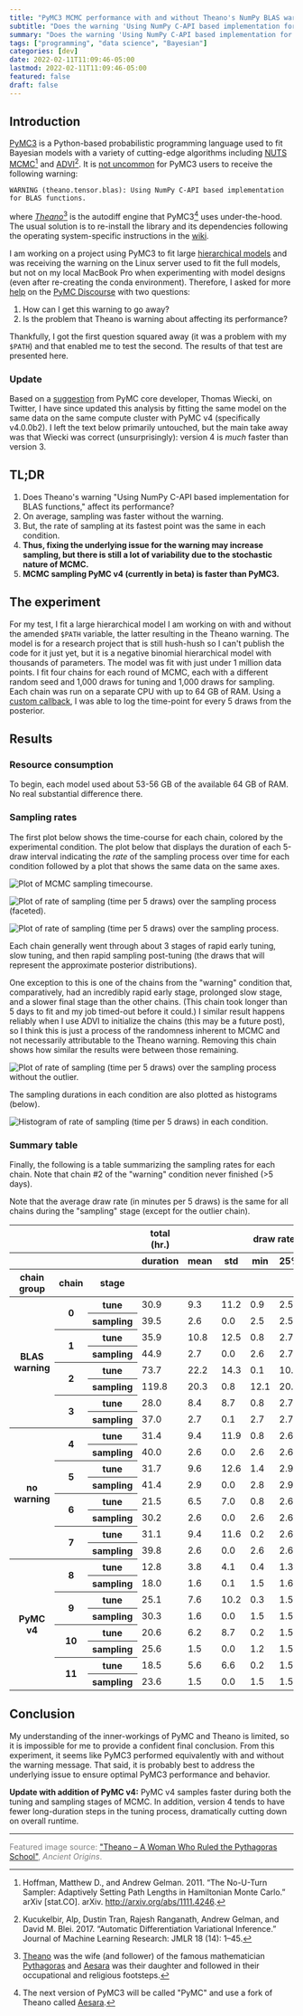 ```yaml
---
title: "PyMC3 MCMC performance with and without Theano's NumPy BLAS warning (updated with PyMC v4 comparison!)"
subtitle: "Does the warning 'Using NumPy C-API based implementation for BLAS functions' from Theano when using PyMC3 affect the performance of MCMC?"
summary: "Does the warning 'Using NumPy C-API based implementation for BLAS functions' from Theano when using PyMC3 affect the performance of MCMC?"
tags: ["programming", "data science", "Bayesian"]
categories: [dev]
date: 2022-02-11T11:09:46-05:00
lastmod: 2022-02-11T11:09:46-05:00
featured: false
draft: false
---
```


## Introduction

[PyMC3](https://docs.pymc.io/en/v3/) is a Python-based probabilistic programming language used to fit Bayesian models with a variety of cutting-edge algorithms including [NUTS MCMC](http://www.stat.columbia.edu/~gelman/research/published/nuts.pdf)[^1] and [ADVI](https://arxiv.org/abs/1603.00788)[^2].
It is [not uncommon](https://discourse.pymc.io/search?q=Using%20NumPy%20C-API%20based%20implementation%20for%20BLAS%20functions) for PyMC3 users to receive the following warning:

[^1]: Hoffman, Matthew D., and Andrew Gelman. 2011. “The No-U-Turn Sampler: Adaptively Setting Path Lengths in Hamiltonian Monte Carlo.” arXiv [stat.CO]. arXiv. <http://arxiv.org/abs/1111.4246>.
[^2]: Kucukelbir, Alp, Dustin Tran, Rajesh Ranganath, Andrew Gelman, and David M. Blei. 2017. “Automatic Differentiation Variational Inference.” Journal of Machine Learning Research: JMLR 18 (14): 1–45.

```text
WARNING (theano.tensor.blas): Using NumPy C-API based implementation
for BLAS functions.
```

where [*Theano*](https://github.com/Theano/Theano)[^3] is the autodiff engine that PyMC3[^4] uses under-the-hood.
The usual solution is to re-install the library and its dependencies following the operating system-specific instructions in the [wiki](https://github.com/pymc-devs/pymc/wiki).

[^3]: [Theano](https://en.wikipedia.org/wiki/Theano_(philosopher)) was the wife (and follower) of the famous mathematician [Pythagoras](https://en.wikipedia.org/wiki/Pythagoras) and [Aesara](https://en.wikipedia.org/wiki/Aesara) was their daughter and followed in their occupational and religious footsteps.
[^4]: The next version of PyMC3 will be called "PyMC" and use a fork of Theano called [Aesara](https://github.com/aesara-devs/aesara).

I am working on a project using PyMC3 to fit large [hierarchical models](https://docs.pymc.io/en/v3/pymc-examples/examples/case_studies/multilevel_modeling.html) and was receiving the warning on the Linux server used to fit the full models, but not on my local MacBook Pro when experimenting with model designs (even after re-creating the conda environment).
Therefore, I asked for more [help](https://discourse.pymc.io/t/numpy-c-api-based-implementation-for-blas-functions-is-it-a-problem/8690) on the [PyMC Discourse](https://discourse.pymc.io) with two questions:

1. How can I get this warning to go away?
2. Is the problem that Theano is warning about affecting its performance?

Thankfully, I got the first question squared away (it was a problem with my `$PATH`) and that enabled me to test the second.
The results of that test are presented here.

### Update

Based on a [suggestion](https://twitter.com/JoshDoesa/status/1493254823587852289?s=20&t=2FD5XFOOnYsrU0fMjD-5wA) from PyMC core developer, Thomas Wiecki, on Twitter, I have since updated this analysis by fitting the same model on the same data on the same compute cluster with PyMC v4 (specifically v4.0.0b2).
I left the text below primarily untouched, but the main take away was that Wiecki was correct (unsurprisingly): version 4 is *much* faster than version 3.

## TL;DR

1. Does Theano's warning "Using NumPy C-API based implementation for BLAS functions," affect its performance?
1. On average, sampling was faster without the warning.
1. But, the rate of sampling at its fastest point was the same in each condition.
1. **Thus, fixing the underlying issue for the warning may increase sampling, but there is still a lot of variability due to the stochastic nature of MCMC.**
1. **MCMC sampling PyMC v4 (currently in beta) is faster than PyMC3.**

## The experiment

For my test, I fit a large hierarchical model I am working on with and without the amended `$PATH` variable, the latter resulting in the Theano warning.
The model is for a research project that is still hush-hush so I can't publish the code for it just yet, but it is a negative binomial hierarchical model with thousands of parameters.
The model was fit with just under 1 million data points.
I fit four chains for each round of MCMC, each with a different random seed and 1,000 draws for tuning and 1,000 draws for sampling.
Each chain was run on a separate CPU with up to 64 GB of RAM.
Using a [custom callback](https://docs.pymc.io/en/v3/pymc-examples/examples/pymc3_howto/sampling_callback.html), I was able to log the time-point for every 5 draws from the posterior.

## Results

### Resource consumption

To begin, each model used about 53-56 GB of the available 64 GB of RAM.
No real substantial difference there.

### Sampling rates

The first plot below shows the time-course for each chain, colored by the experimental condition.
The plot below that displays the duration of each 5-draw interval indicating the *rate* of the sampling process over time for each condition followed by a plot that shows the same data on the same axes.

![Plot of MCMC sampling timecourse.](assets/time-vs-draw_faceted.png)

![Plot of rate of sampling (time per 5 draws) over the sampling process (faceted).](assets/draw-per-duration_faceted.png)

![Plot of rate of sampling (time per 5 draws) over the sampling process.](assets/draw-per-duration.png)

Each chain generally went through about 3 stages of rapid early tuning, slow tuning, and then rapid sampling post-tuning (the draws that will represent the approximate posterior distributions).

One exception to this is one of the chains from the "warning" condition that, comparatively, had an incredibly rapid early stage, prolonged slow stage, and a slower final stage than the other chains. (This chain took longer than 5 days to fit and my job timed-out before it could.)
I similar result happens reliably when I use ADVI to initialize the chains (this may be a future post), so I think this is just a process of the randomness inherent to MCMC and not necessarily attributable to the Theano warning.
Removing this chain shows how similar the results were between those remaining.

![Plot of rate of sampling (time per 5 draws) over the sampling process without the outlier.](assets/draw-per-duration_drop-outlier.png)

The sampling durations in each condition are also plotted as histograms (below).

![Histogram of rate of sampling (time per 5 draws) in each condition.](assets/sampling-rate-histogram-vstack.png)

### Summary table

Finally, the following is a table summarizing the sampling rates for each chain.
Note that chain #2 of the "warning" condition never finished (>5 days).

Note that the average draw rate (in minutes per 5 draws) is the same for all chains during the "sampling" stage (except for the outlier chain).

<style type="text/css">
</style>
<table id="T_8ad4f">
  <thead>
    <tr>
      <th class="blank" >&nbsp;</th>
      <th class="blank" >&nbsp;</th>
      <th class="blank level0" >&nbsp;</th>
      <th id="T_8ad4f_level0_col0" class="col_heading level0 col0" >total (hr.)</th>
      <th id="T_8ad4f_level0_col1" class="col_heading level0 col1" colspan="7">draw rate (min.)</th>
    </tr>
    <tr>
      <th class="blank" >&nbsp;</th>
      <th class="blank" >&nbsp;</th>
      <th class="blank level1" >&nbsp;</th>
      <th id="T_8ad4f_level1_col0" class="col_heading level1 col0" >duration</th>
      <th id="T_8ad4f_level1_col1" class="col_heading level1 col1" >mean</th>
      <th id="T_8ad4f_level1_col2" class="col_heading level1 col2" >std</th>
      <th id="T_8ad4f_level1_col3" class="col_heading level1 col3" >min</th>
      <th id="T_8ad4f_level1_col4" class="col_heading level1 col4" >25%</th>
      <th id="T_8ad4f_level1_col5" class="col_heading level1 col5" >50%</th>
      <th id="T_8ad4f_level1_col6" class="col_heading level1 col6" >75%</th>
      <th id="T_8ad4f_level1_col7" class="col_heading level1 col7" >max</th>
    </tr>
    <tr>
      <th class="index_name level0" >chain group</th>
      <th class="index_name level1" >chain</th>
      <th class="index_name level2" >stage</th>
      <th class="blank col0" >&nbsp;</th>
      <th class="blank col1" >&nbsp;</th>
      <th class="blank col2" >&nbsp;</th>
      <th class="blank col3" >&nbsp;</th>
      <th class="blank col4" >&nbsp;</th>
      <th class="blank col5" >&nbsp;</th>
      <th class="blank col6" >&nbsp;</th>
      <th class="blank col7" >&nbsp;</th>
    </tr>
  </thead>
  <tbody>
    <tr>
      <th id="T_8ad4f_level0_row0" class="row_heading level0 row0" rowspan="8">BLAS warning</th>
      <th id="T_8ad4f_level1_row0" class="row_heading level1 row0" rowspan="2">0</th>
      <th id="T_8ad4f_level2_row0" class="row_heading level2 row0" >tune</th>
      <td id="T_8ad4f_row0_col0" class="data row0 col0" >30.9</td>
      <td id="T_8ad4f_row0_col1" class="data row0 col1" >9.3</td>
      <td id="T_8ad4f_row0_col2" class="data row0 col2" >11.2</td>
      <td id="T_8ad4f_row0_col3" class="data row0 col3" >0.9</td>
      <td id="T_8ad4f_row0_col4" class="data row0 col4" >2.5</td>
      <td id="T_8ad4f_row0_col5" class="data row0 col5" >2.6</td>
      <td id="T_8ad4f_row0_col6" class="data row0 col6" >10.1</td>
      <td id="T_8ad4f_row0_col7" class="data row0 col7" >40.5</td>
    </tr>
    <tr>
      <th id="T_8ad4f_level2_row1" class="row_heading level2 row1" >sampling</th>
      <td id="T_8ad4f_row1_col0" class="data row1 col0" >39.5</td>
      <td id="T_8ad4f_row1_col1" class="data row1 col1" >2.6</td>
      <td id="T_8ad4f_row1_col2" class="data row1 col2" >0.0</td>
      <td id="T_8ad4f_row1_col3" class="data row1 col3" >2.5</td>
      <td id="T_8ad4f_row1_col4" class="data row1 col4" >2.5</td>
      <td id="T_8ad4f_row1_col5" class="data row1 col5" >2.6</td>
      <td id="T_8ad4f_row1_col6" class="data row1 col6" >2.6</td>
      <td id="T_8ad4f_row1_col7" class="data row1 col7" >2.6</td>
    </tr>
    <tr>
      <th id="T_8ad4f_level1_row2" class="row_heading level1 row2" rowspan="2">1</th>
      <th id="T_8ad4f_level2_row2" class="row_heading level2 row2" >tune</th>
      <td id="T_8ad4f_row2_col0" class="data row2 col0" >35.9</td>
      <td id="T_8ad4f_row2_col1" class="data row2 col1" >10.8</td>
      <td id="T_8ad4f_row2_col2" class="data row2 col2" >12.5</td>
      <td id="T_8ad4f_row2_col3" class="data row2 col3" >0.8</td>
      <td id="T_8ad4f_row2_col4" class="data row2 col4" >2.7</td>
      <td id="T_8ad4f_row2_col5" class="data row2 col5" >2.7</td>
      <td id="T_8ad4f_row2_col6" class="data row2 col6" >10.5</td>
      <td id="T_8ad4f_row2_col7" class="data row2 col7" >42.6</td>
    </tr>
    <tr>
      <th id="T_8ad4f_level2_row3" class="row_heading level2 row3" >sampling</th>
      <td id="T_8ad4f_row3_col0" class="data row3 col0" >44.9</td>
      <td id="T_8ad4f_row3_col1" class="data row3 col1" >2.7</td>
      <td id="T_8ad4f_row3_col2" class="data row3 col2" >0.0</td>
      <td id="T_8ad4f_row3_col3" class="data row3 col3" >2.6</td>
      <td id="T_8ad4f_row3_col4" class="data row3 col4" >2.7</td>
      <td id="T_8ad4f_row3_col5" class="data row3 col5" >2.7</td>
      <td id="T_8ad4f_row3_col6" class="data row3 col6" >2.7</td>
      <td id="T_8ad4f_row3_col7" class="data row3 col7" >2.8</td>
    </tr>
    <tr>
      <th id="T_8ad4f_level1_row4" class="row_heading level1 row4" rowspan="2">2</th>
      <th id="T_8ad4f_level2_row4" class="row_heading level2 row4" >tune</th>
      <td id="T_8ad4f_row4_col0" class="data row4 col0" >73.7</td>
      <td id="T_8ad4f_row4_col1" class="data row4 col1" >22.2</td>
      <td id="T_8ad4f_row4_col2" class="data row4 col2" >14.3</td>
      <td id="T_8ad4f_row4_col3" class="data row4 col3" >0.1</td>
      <td id="T_8ad4f_row4_col4" class="data row4 col4" >10.0</td>
      <td id="T_8ad4f_row4_col5" class="data row4 col5" >20.2</td>
      <td id="T_8ad4f_row4_col6" class="data row4 col6" >39.2</td>
      <td id="T_8ad4f_row4_col7" class="data row4 col7" >40.5</td>
    </tr>
    <tr>
      <th id="T_8ad4f_level2_row5" class="row_heading level2 row5" >sampling</th>
      <td id="T_8ad4f_row5_col0" class="data row5 col0" >119.8</td>
      <td id="T_8ad4f_row5_col1" class="data row5 col1" >20.3</td>
      <td id="T_8ad4f_row5_col2" class="data row5 col2" >0.8</td>
      <td id="T_8ad4f_row5_col3" class="data row5 col3" >12.1</td>
      <td id="T_8ad4f_row5_col4" class="data row5 col4" >20.2</td>
      <td id="T_8ad4f_row5_col5" class="data row5 col5" >20.2</td>
      <td id="T_8ad4f_row5_col6" class="data row5 col6" >20.6</td>
      <td id="T_8ad4f_row5_col7" class="data row5 col7" >21.0</td>
    </tr>
    <tr>
      <th id="T_8ad4f_level1_row6" class="row_heading level1 row6" rowspan="2">3</th>
      <th id="T_8ad4f_level2_row6" class="row_heading level2 row6" >tune</th>
      <td id="T_8ad4f_row6_col0" class="data row6 col0" >28.0</td>
      <td id="T_8ad4f_row6_col1" class="data row6 col1" >8.4</td>
      <td id="T_8ad4f_row6_col2" class="data row6 col2" >8.7</td>
      <td id="T_8ad4f_row6_col3" class="data row6 col3" >0.8</td>
      <td id="T_8ad4f_row6_col4" class="data row6 col4" >2.7</td>
      <td id="T_8ad4f_row6_col5" class="data row6 col5" >3.2</td>
      <td id="T_8ad4f_row6_col6" class="data row6 col6" >10.6</td>
      <td id="T_8ad4f_row6_col7" class="data row6 col7" >42.0</td>
    </tr>
    <tr>
      <th id="T_8ad4f_level2_row7" class="row_heading level2 row7" >sampling</th>
      <td id="T_8ad4f_row7_col0" class="data row7 col0" >37.0</td>
      <td id="T_8ad4f_row7_col1" class="data row7 col1" >2.7</td>
      <td id="T_8ad4f_row7_col2" class="data row7 col2" >0.1</td>
      <td id="T_8ad4f_row7_col3" class="data row7 col3" >2.7</td>
      <td id="T_8ad4f_row7_col4" class="data row7 col4" >2.7</td>
      <td id="T_8ad4f_row7_col5" class="data row7 col5" >2.7</td>
      <td id="T_8ad4f_row7_col6" class="data row7 col6" >2.7</td>
      <td id="T_8ad4f_row7_col7" class="data row7 col7" >3.8</td>
    </tr>
    <tr>
      <th id="T_8ad4f_level0_row8" class="row_heading level0 row8" rowspan="8">no warning</th>
      <th id="T_8ad4f_level1_row8" class="row_heading level1 row8" rowspan="2">4</th>
      <th id="T_8ad4f_level2_row8" class="row_heading level2 row8" >tune</th>
      <td id="T_8ad4f_row8_col0" class="data row8 col0" >31.4</td>
      <td id="T_8ad4f_row8_col1" class="data row8 col1" >9.4</td>
      <td id="T_8ad4f_row8_col2" class="data row8 col2" >11.9</td>
      <td id="T_8ad4f_row8_col3" class="data row8 col3" >0.8</td>
      <td id="T_8ad4f_row8_col4" class="data row8 col4" >2.6</td>
      <td id="T_8ad4f_row8_col5" class="data row8 col5" >2.6</td>
      <td id="T_8ad4f_row8_col6" class="data row8 col6" >10.2</td>
      <td id="T_8ad4f_row8_col7" class="data row8 col7" >41.3</td>
    </tr>
    <tr>
      <th id="T_8ad4f_level2_row9" class="row_heading level2 row9" >sampling</th>
      <td id="T_8ad4f_row9_col0" class="data row9 col0" >40.0</td>
      <td id="T_8ad4f_row9_col1" class="data row9 col1" >2.6</td>
      <td id="T_8ad4f_row9_col2" class="data row9 col2" >0.0</td>
      <td id="T_8ad4f_row9_col3" class="data row9 col3" >2.6</td>
      <td id="T_8ad4f_row9_col4" class="data row9 col4" >2.6</td>
      <td id="T_8ad4f_row9_col5" class="data row9 col5" >2.6</td>
      <td id="T_8ad4f_row9_col6" class="data row9 col6" >2.6</td>
      <td id="T_8ad4f_row9_col7" class="data row9 col7" >2.6</td>
    </tr>
    <tr>
      <th id="T_8ad4f_level1_row10" class="row_heading level1 row10" rowspan="2">5</th>
      <th id="T_8ad4f_level2_row10" class="row_heading level2 row10" >tune</th>
      <td id="T_8ad4f_row10_col0" class="data row10 col0" >31.7</td>
      <td id="T_8ad4f_row10_col1" class="data row10 col1" >9.6</td>
      <td id="T_8ad4f_row10_col2" class="data row10 col2" >12.6</td>
      <td id="T_8ad4f_row10_col3" class="data row10 col3" >1.4</td>
      <td id="T_8ad4f_row10_col4" class="data row10 col4" >2.9</td>
      <td id="T_8ad4f_row10_col5" class="data row10 col5" >2.9</td>
      <td id="T_8ad4f_row10_col6" class="data row10 col6" >11.4</td>
      <td id="T_8ad4f_row10_col7" class="data row10 col7" >45.9</td>
    </tr>
    <tr>
      <th id="T_8ad4f_level2_row11" class="row_heading level2 row11" >sampling</th>
      <td id="T_8ad4f_row11_col0" class="data row11 col0" >41.4</td>
      <td id="T_8ad4f_row11_col1" class="data row11 col1" >2.9</td>
      <td id="T_8ad4f_row11_col2" class="data row11 col2" >0.0</td>
      <td id="T_8ad4f_row11_col3" class="data row11 col3" >2.8</td>
      <td id="T_8ad4f_row11_col4" class="data row11 col4" >2.9</td>
      <td id="T_8ad4f_row11_col5" class="data row11 col5" >2.9</td>
      <td id="T_8ad4f_row11_col6" class="data row11 col6" >2.9</td>
      <td id="T_8ad4f_row11_col7" class="data row11 col7" >2.9</td>
    </tr>
    <tr>
      <th id="T_8ad4f_level1_row12" class="row_heading level1 row12" rowspan="2">6</th>
      <th id="T_8ad4f_level2_row12" class="row_heading level2 row12" >tune</th>
      <td id="T_8ad4f_row12_col0" class="data row12 col0" >21.5</td>
      <td id="T_8ad4f_row12_col1" class="data row12 col1" >6.5</td>
      <td id="T_8ad4f_row12_col2" class="data row12 col2" >7.0</td>
      <td id="T_8ad4f_row12_col3" class="data row12 col3" >0.8</td>
      <td id="T_8ad4f_row12_col4" class="data row12 col4" >2.6</td>
      <td id="T_8ad4f_row12_col5" class="data row12 col5" >2.6</td>
      <td id="T_8ad4f_row12_col6" class="data row12 col6" >10.2</td>
      <td id="T_8ad4f_row12_col7" class="data row12 col7" >41.2</td>
    </tr>
    <tr>
      <th id="T_8ad4f_level2_row13" class="row_heading level2 row13" >sampling</th>
      <td id="T_8ad4f_row13_col0" class="data row13 col0" >30.2</td>
      <td id="T_8ad4f_row13_col1" class="data row13 col1" >2.6</td>
      <td id="T_8ad4f_row13_col2" class="data row13 col2" >0.0</td>
      <td id="T_8ad4f_row13_col3" class="data row13 col3" >2.6</td>
      <td id="T_8ad4f_row13_col4" class="data row13 col4" >2.6</td>
      <td id="T_8ad4f_row13_col5" class="data row13 col5" >2.6</td>
      <td id="T_8ad4f_row13_col6" class="data row13 col6" >2.6</td>
      <td id="T_8ad4f_row13_col7" class="data row13 col7" >2.6</td>
    </tr>
    <tr>
      <th id="T_8ad4f_level1_row14" class="row_heading level1 row14" rowspan="2">7</th>
      <th id="T_8ad4f_level2_row14" class="row_heading level2 row14" >tune</th>
      <td id="T_8ad4f_row14_col0" class="data row14 col0" >31.1</td>
      <td id="T_8ad4f_row14_col1" class="data row14 col1" >9.4</td>
      <td id="T_8ad4f_row14_col2" class="data row14 col2" >11.6</td>
      <td id="T_8ad4f_row14_col3" class="data row14 col3" >0.2</td>
      <td id="T_8ad4f_row14_col4" class="data row14 col4" >2.6</td>
      <td id="T_8ad4f_row14_col5" class="data row14 col5" >2.6</td>
      <td id="T_8ad4f_row14_col6" class="data row14 col6" >10.3</td>
      <td id="T_8ad4f_row14_col7" class="data row14 col7" >41.4</td>
    </tr>
    <tr>
      <th id="T_8ad4f_level2_row15" class="row_heading level2 row15" >sampling</th>
      <td id="T_8ad4f_row15_col0" class="data row15 col0" >39.8</td>
      <td id="T_8ad4f_row15_col1" class="data row15 col1" >2.6</td>
      <td id="T_8ad4f_row15_col2" class="data row15 col2" >0.0</td>
      <td id="T_8ad4f_row15_col3" class="data row15 col3" >2.6</td>
      <td id="T_8ad4f_row15_col4" class="data row15 col4" >2.6</td>
      <td id="T_8ad4f_row15_col5" class="data row15 col5" >2.6</td>
      <td id="T_8ad4f_row15_col6" class="data row15 col6" >2.6</td>
      <td id="T_8ad4f_row15_col7" class="data row15 col7" >2.6</td>
    </tr>
    <tr>
      <th id="T_8ad4f_level0_row16" class="row_heading level0 row16" rowspan="8">PyMC v4</th>
      <th id="T_8ad4f_level1_row16" class="row_heading level1 row16" rowspan="2">8</th>
      <th id="T_8ad4f_level2_row16" class="row_heading level2 row16" >tune</th>
      <td id="T_8ad4f_row16_col0" class="data row16 col0" >12.8</td>
      <td id="T_8ad4f_row16_col1" class="data row16 col1" >3.8</td>
      <td id="T_8ad4f_row16_col2" class="data row16 col2" >4.1</td>
      <td id="T_8ad4f_row16_col3" class="data row16 col3" >0.4</td>
      <td id="T_8ad4f_row16_col4" class="data row16 col4" >1.3</td>
      <td id="T_8ad4f_row16_col5" class="data row16 col5" >1.5</td>
      <td id="T_8ad4f_row16_col6" class="data row16 col6" >6.1</td>
      <td id="T_8ad4f_row16_col7" class="data row16 col7" >19.2</td>
    </tr>
    <tr>
      <th id="T_8ad4f_level2_row17" class="row_heading level2 row17" >sampling</th>
      <td id="T_8ad4f_row17_col0" class="data row17 col0" >18.0</td>
      <td id="T_8ad4f_row17_col1" class="data row17 col1" >1.6</td>
      <td id="T_8ad4f_row17_col2" class="data row17 col2" >0.1</td>
      <td id="T_8ad4f_row17_col3" class="data row17 col3" >1.5</td>
      <td id="T_8ad4f_row17_col4" class="data row17 col4" >1.6</td>
      <td id="T_8ad4f_row17_col5" class="data row17 col5" >1.6</td>
      <td id="T_8ad4f_row17_col6" class="data row17 col6" >1.6</td>
      <td id="T_8ad4f_row17_col7" class="data row17 col7" >2.2</td>
    </tr>
    <tr>
      <th id="T_8ad4f_level1_row18" class="row_heading level1 row18" rowspan="2">9</th>
      <th id="T_8ad4f_level2_row18" class="row_heading level2 row18" >tune</th>
      <td id="T_8ad4f_row18_col0" class="data row18 col0" >25.1</td>
      <td id="T_8ad4f_row18_col1" class="data row18 col1" >7.6</td>
      <td id="T_8ad4f_row18_col2" class="data row18 col2" >10.2</td>
      <td id="T_8ad4f_row18_col3" class="data row18 col3" >0.3</td>
      <td id="T_8ad4f_row18_col4" class="data row18 col4" >1.5</td>
      <td id="T_8ad4f_row18_col5" class="data row18 col5" >2.6</td>
      <td id="T_8ad4f_row18_col6" class="data row18 col6" >9.2</td>
      <td id="T_8ad4f_row18_col7" class="data row18 col7" >47.1</td>
    </tr>
    <tr>
      <th id="T_8ad4f_level2_row19" class="row_heading level2 row19" >sampling</th>
      <td id="T_8ad4f_row19_col0" class="data row19 col0" >30.3</td>
      <td id="T_8ad4f_row19_col1" class="data row19 col1" >1.6</td>
      <td id="T_8ad4f_row19_col2" class="data row19 col2" >0.0</td>
      <td id="T_8ad4f_row19_col3" class="data row19 col3" >1.5</td>
      <td id="T_8ad4f_row19_col4" class="data row19 col4" >1.5</td>
      <td id="T_8ad4f_row19_col5" class="data row19 col5" >1.6</td>
      <td id="T_8ad4f_row19_col6" class="data row19 col6" >1.6</td>
      <td id="T_8ad4f_row19_col7" class="data row19 col7" >1.6</td>
    </tr>
    <tr>
      <th id="T_8ad4f_level1_row20" class="row_heading level1 row20" rowspan="2">10</th>
      <th id="T_8ad4f_level2_row20" class="row_heading level2 row20" >tune</th>
      <td id="T_8ad4f_row20_col0" class="data row20 col0" >20.6</td>
      <td id="T_8ad4f_row20_col1" class="data row20 col1" >6.2</td>
      <td id="T_8ad4f_row20_col2" class="data row20 col2" >8.7</td>
      <td id="T_8ad4f_row20_col3" class="data row20 col3" >0.2</td>
      <td id="T_8ad4f_row20_col4" class="data row20 col4" >1.5</td>
      <td id="T_8ad4f_row20_col5" class="data row20 col5" >1.8</td>
      <td id="T_8ad4f_row20_col6" class="data row20 col6" >9.5</td>
      <td id="T_8ad4f_row20_col7" class="data row20 col7" >47.2</td>
    </tr>
    <tr>
      <th id="T_8ad4f_level2_row21" class="row_heading level2 row21" >sampling</th>
      <td id="T_8ad4f_row21_col0" class="data row21 col0" >25.6</td>
      <td id="T_8ad4f_row21_col1" class="data row21 col1" >1.5</td>
      <td id="T_8ad4f_row21_col2" class="data row21 col2" >0.0</td>
      <td id="T_8ad4f_row21_col3" class="data row21 col3" >1.2</td>
      <td id="T_8ad4f_row21_col4" class="data row21 col4" >1.5</td>
      <td id="T_8ad4f_row21_col5" class="data row21 col5" >1.5</td>
      <td id="T_8ad4f_row21_col6" class="data row21 col6" >1.5</td>
      <td id="T_8ad4f_row21_col7" class="data row21 col7" >1.5</td>
    </tr>
    <tr>
      <th id="T_8ad4f_level1_row22" class="row_heading level1 row22" rowspan="2">11</th>
      <th id="T_8ad4f_level2_row22" class="row_heading level2 row22" >tune</th>
      <td id="T_8ad4f_row22_col0" class="data row22 col0" >18.5</td>
      <td id="T_8ad4f_row22_col1" class="data row22 col1" >5.6</td>
      <td id="T_8ad4f_row22_col2" class="data row22 col2" >6.6</td>
      <td id="T_8ad4f_row22_col3" class="data row22 col3" >0.2</td>
      <td id="T_8ad4f_row22_col4" class="data row22 col4" >1.5</td>
      <td id="T_8ad4f_row22_col5" class="data row22 col5" >1.6</td>
      <td id="T_8ad4f_row22_col6" class="data row22 col6" >9.4</td>
      <td id="T_8ad4f_row22_col7" class="data row22 col7" >31.1</td>
    </tr>
    <tr>
      <th id="T_8ad4f_level2_row23" class="row_heading level2 row23" >sampling</th>
      <td id="T_8ad4f_row23_col0" class="data row23 col0" >23.6</td>
      <td id="T_8ad4f_row23_col1" class="data row23 col1" >1.5</td>
      <td id="T_8ad4f_row23_col2" class="data row23 col2" >0.0</td>
      <td id="T_8ad4f_row23_col3" class="data row23 col3" >1.5</td>
      <td id="T_8ad4f_row23_col4" class="data row23 col4" >1.5</td>
      <td id="T_8ad4f_row23_col5" class="data row23 col5" >1.5</td>
      <td id="T_8ad4f_row23_col6" class="data row23 col6" >1.5</td>
      <td id="T_8ad4f_row23_col7" class="data row23 col7" >1.5</td>
    </tr>
  </tbody>
</table>

## Conclusion

My understanding of the inner-workings of PyMC and Theano is limited, so it is impossible for me to provide a confident final conclusion.
From this experiment, it seems like PyMC3 performed equivalently with and without the warning message.
That said, it is probably best to address the underlying issue to ensure optimal PyMC3 performance and behavior.

**Update with addition of PyMC v4:** PyMC v4 samples faster during both the tuning and sampling stages of MCMC.
In addition, version 4 tends to have fewer long-duration steps in the tuning process, dramatically cutting down on overall runtime.

---

<span style="color: gray">Featured image source: ["Theano – A Woman Who Ruled the Pythagoras School"](https://www.ancient-origins.net/history-famous-people/theano-woman-who-ruled-pythagoras-school-005965), *Ancient Origins*.</span>
